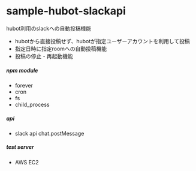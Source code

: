 # sample-hubot-slackapi

hubot利用のslackへの自動投稿機能

* hubotから直接投稿せず、hubotが指定ユーザーアカウントを利用して投稿
* 指定日時に指定roomへの自動投稿機能
* 投稿の停止・再起動機能

##### npm module
* forever
* cron
* fs
* child_process

##### api
* slack api chat.postMessage

##### test server
* AWS EC2
